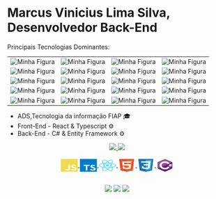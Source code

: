 # Marcus Vinicius Lima Silva, Desenvolvedor Back-End

<p>Principais Tecnologias Dominantes: </p>

<table witdh="100%">
    <tr>
        <td witdh="25%"><img src="../imagens/aws.png" alt="Minha Figura"></td>
        <td witdh="25%"><img src="../imagens/aws.png" alt="Minha Figura"></td>
        <td witdh="25%"><img src="../imagens/aws.png" alt="Minha Figura"></td>
        <td witdh="25%"><img src="../imagens/aws.png" alt="Minha Figura"></td>
    </tr>
    <tr>
        <td><img src="../imagens/aws.png" alt="Minha Figura"></td>
        <td><img src="../imagens/aws.png" alt="Minha Figura"></td>
        <td><img src="../imagens/aws.png" alt="Minha Figura"></td>
        <td><img src="../imagens/aws.png" alt="Minha Figura"></td>
    </tr>
    <tr>
        <td><img src="../imagens/aws.png" alt="Minha Figura"></td>
        <td><img src="../imagens/aws.png" alt="Minha Figura"></td>
        <td><img src="../imagens/aws.png" alt="Minha Figura"></td>
        <td><img src="../imagens/aws.png" alt="Minha Figura"></td>
    </tr>
    <tr>
        <td><img src="../imagens/aws.png" alt="Minha Figura"></td>
        <td><img src="../imagens/aws.png" alt="Minha Figura"></td>
        <td><img src="../imagens/aws.png" alt="Minha Figura"></td>
        <td><img src="../imagens/aws.png" alt="Minha Figura"></td>
    </tr>
    <tr>
        <td><img src="../imagens/aws.png" alt="Minha Figura"></td>
        <td><img src="../imagens/aws.png" alt="Minha Figura"></td>
        <td><img src="../imagens/aws.png" alt="Minha Figura"></td>
        <td><img src="../imagens/aws.png" alt="Minha Figura"></td>
    </tr>
</table>


- ADS,Tecnologia da informação FIAP 🎓
- Front-End - React & Typescript ⚙️ 
- Back-End - C# & Entity Framework ⚙️ 

<div align="center">
<div>
  <a href="https://github.com/e-manfrin">
  
   <img height="180em" src="https://github-readme-stats.vercel.app/api?username=e-manfrin&show_icons=true&theme=radical"/>
  <img height="180em" src="https://github-readme-stats.vercel.app/api/top-langs/?username=e-manfrin&layout=compact&langs_count=7&theme=dark"/>
</div>
 
<div style="display: inline_block theme=radical"><br>
  <img align="center" alt="M-Js" height="30" width="40"  src="https://raw.githubusercontent.com/devicons/devicon/master/icons/javascript/javascript-plain.svg">
  <img align="center" alt="M-Ts" height="30" width="40" src="https://raw.githubusercontent.com/devicons/devicon/master/icons/typescript/typescript-plain.svg">
  <img align="center" alt="M-React" height="30" width="40" src="https://raw.githubusercontent.com/devicons/devicon/master/icons/react/react-original.svg">
  <img align="center" alt="M-HTML" height="30" width="40" src="https://raw.githubusercontent.com/devicons/devicon/master/icons/html5/html5-original.svg">
  <img align="center" alt="M-CSS" height="30" width="40" src="https://raw.githubusercontent.com/devicons/devicon/master/icons/css3/css3-original.svg">
  <img align="center" alt="M-Csharp" height="30" width="40" src="https://raw.githubusercontent.com/devicons/devicon/master/icons/csharp/csharp-original.svg">
</div>
  
  ##

<div> 
  <a href="https://www.youtube.com/channel/UCY5EHeXCC9prM5BOOZM2QIQ" target="_blank"><img src="https://img.shields.io/badge/YouTube-FF0000?style=for-the-       badge&logo=youtube&logoColor=white" target="_blank"></a>
    <a href = "mailto:dr.manfrin@gmail.com"><img src="https://img.shields.io/badge/-Gmail-%23333?style=for-the-badge&logo=gmail&logoColor=white" target="_blank"></a>
    <a href="https://www.linkedin.com/in/emily-keyt-manfrin-9601b489/" target="_blank"><img src="https://img.shields.io/badge/-LinkedIn-%230077B5?style=for-the-  badge&logo=linkedin&logoColor=white" target="_blank"></a> 
</div>
